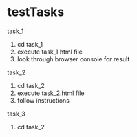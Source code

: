 # testTasks

task_1

1. cd task_1
2. execute task_1.html file
3. look through browser console for result

task_2

1. cd task_2
2. execute task_2.html file
3. follow instructions

task_3

1. cd task_2
